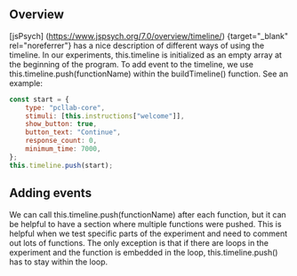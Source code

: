 ## Overview
[jsPsych] (https://www.jspsych.org/7.0/overview/timeline/) {target="_blank" rel="noreferrer"} has a nice description of different ways of using the timeline. In our experiments, this.timeline is initialized as an empty array at the beginning of the program. To add event to the timeline, we use this.timeline.push(functionName) within the buildTimeline() function. See an example:
```js
const start = {
    type: "pcllab-core",
    stimuli: [this.instructions["welcome"]],
    show_button: true,
    button_text: "Continue",
    response_count: 0,
    minimum_time: 7000,
};
this.timeline.push(start);
```

## Adding events
We can call this.timeline.push(functionName) after each function, but it can be helpful to have a section where multiple functions were pushed. This is helpful when we test specific parts of the experiment and need to comment out lots of functions. The only exception is that if there are loops in the experiment and the function is embedded in the loop, this.timeline.push() has to stay within the loop.

